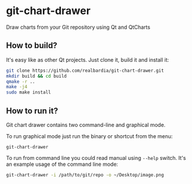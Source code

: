 # git-chart-drawer
Draw charts from your Git repository using Qt and QtCharts

## How to build?

It's easy like as other Qt projects. Just clone it, build it and install it:

```bash
git clone https://github.com/realbardia/git-chart-drawer.git
mkdir build && cd build
qmake -r ..
make -j4
sudo make install
```

## How to run it?

Git chart drawer contains two command-line and graphical mode.

To run graphical mode just run the binary or shortcut from the menu:

```
git-chart-drawer
```

To run from command line you could read manual using `--help` switch. It's an example usage of the command line mode:

```bash
git-chart-drawer -i /path/to/git/repo -o ~/Desktop/image.png
```

